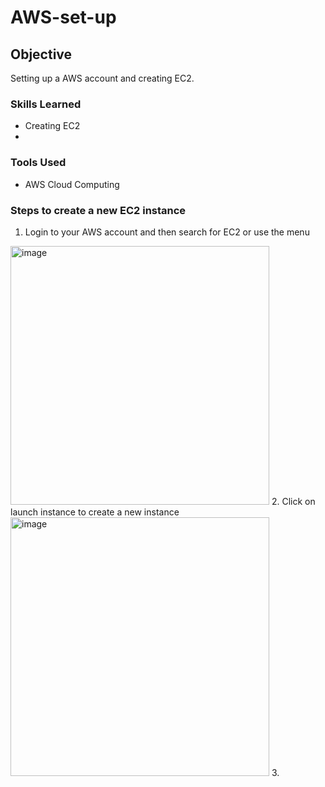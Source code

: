 # AWS-set-up

## Objective
Setting up a AWS account and creating EC2.

### Skills Learned

- Creating EC2
- 
  

### Tools Used

- AWS Cloud Computing

### Steps to create a new EC2 instance
1. Login to your AWS account and then search for EC2 or use the menu
<img width="414" alt="image" src="https://github.com/user-attachments/assets/bc34087f-fc1a-4c97-8973-963645716cc1" />
2. Click on launch instance to create a new instance
<img width="414" alt="image" src="https://github.com/user-attachments/assets/ae58eb07-eff3-4fcb-a98b-616dabd954b7" />
3. 

